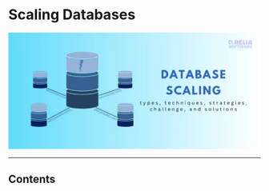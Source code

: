 # Scaling Databases

![loading...](../../images/dbms/scaling_db/database_scaling.webp)


---

## Contents